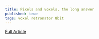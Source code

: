 ```yaml
---
title: Pixels and voxels, the long answer
published: true
tags: voxel retronator 8bit
---
```

[Full Article](https://medium.com/retronator-magazine/pixels-and-voxels-the-long-answer-5889ecc18190#.x8lzn9cna)
